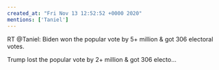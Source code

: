```yaml
---
created_at: "Fri Nov 13 12:52:52 +0000 2020"
mentions: ['Taniel']
---
```


RT @Taniel: Biden won the popular vote by 5+ million &amp; got 306 electoral votes.

Trump lost the popular vote by 2+ million &amp; got 306 electo…
